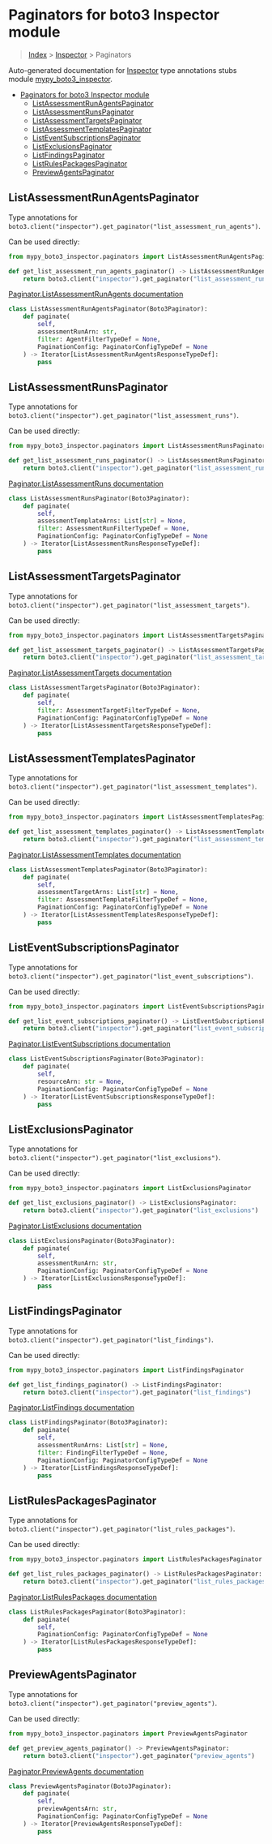 # Paginators for boto3 Inspector module

> [Index](../index.md) > [Inspector](./index.md) > Paginators

Auto-generated documentation for [Inspector](https://boto3.amazonaws.com/v1/documentation/api/latest/reference/services/inspector.html#Inspector)
type annotations stubs module [mypy_boto3_inspector](https://pypi.org/project/mypy-boto3-inspector/).

- [Paginators for boto3 Inspector module](#paginators-for-boto3-inspector-module)
  - [ListAssessmentRunAgentsPaginator](#listassessmentrunagentspaginator)
  - [ListAssessmentRunsPaginator](#listassessmentrunspaginator)
  - [ListAssessmentTargetsPaginator](#listassessmenttargetspaginator)
  - [ListAssessmentTemplatesPaginator](#listassessmenttemplatespaginator)
  - [ListEventSubscriptionsPaginator](#listeventsubscriptionspaginator)
  - [ListExclusionsPaginator](#listexclusionspaginator)
  - [ListFindingsPaginator](#listfindingspaginator)
  - [ListRulesPackagesPaginator](#listrulespackagespaginator)
  - [PreviewAgentsPaginator](#previewagentspaginator)

## ListAssessmentRunAgentsPaginator

Type annotations for `boto3.client("inspector").get_paginator("list_assessment_run_agents")`.

Can be used directly:

```python
from mypy_boto3_inspector.paginators import ListAssessmentRunAgentsPaginator

def get_list_assessment_run_agents_paginator() -> ListAssessmentRunAgentsPaginator:
    return boto3.client("inspector").get_paginator("list_assessment_run_agents")
```

[Paginator.ListAssessmentRunAgents documentation](https://boto3.amazonaws.com/v1/documentation/api/latest/reference/services/inspector.html#Inspector.Paginator.ListAssessmentRunAgents)

```python
class ListAssessmentRunAgentsPaginator(Boto3Paginator):
    def paginate(
        self,
        assessmentRunArn: str,
        filter: AgentFilterTypeDef = None,
        PaginationConfig: PaginatorConfigTypeDef = None
    ) -> Iterator[ListAssessmentRunAgentsResponseTypeDef]:
        pass
```
## ListAssessmentRunsPaginator

Type annotations for `boto3.client("inspector").get_paginator("list_assessment_runs")`.

Can be used directly:

```python
from mypy_boto3_inspector.paginators import ListAssessmentRunsPaginator

def get_list_assessment_runs_paginator() -> ListAssessmentRunsPaginator:
    return boto3.client("inspector").get_paginator("list_assessment_runs")
```

[Paginator.ListAssessmentRuns documentation](https://boto3.amazonaws.com/v1/documentation/api/latest/reference/services/inspector.html#Inspector.Paginator.ListAssessmentRuns)

```python
class ListAssessmentRunsPaginator(Boto3Paginator):
    def paginate(
        self,
        assessmentTemplateArns: List[str] = None,
        filter: AssessmentRunFilterTypeDef = None,
        PaginationConfig: PaginatorConfigTypeDef = None
    ) -> Iterator[ListAssessmentRunsResponseTypeDef]:
        pass
```
## ListAssessmentTargetsPaginator

Type annotations for `boto3.client("inspector").get_paginator("list_assessment_targets")`.

Can be used directly:

```python
from mypy_boto3_inspector.paginators import ListAssessmentTargetsPaginator

def get_list_assessment_targets_paginator() -> ListAssessmentTargetsPaginator:
    return boto3.client("inspector").get_paginator("list_assessment_targets")
```

[Paginator.ListAssessmentTargets documentation](https://boto3.amazonaws.com/v1/documentation/api/latest/reference/services/inspector.html#Inspector.Paginator.ListAssessmentTargets)

```python
class ListAssessmentTargetsPaginator(Boto3Paginator):
    def paginate(
        self,
        filter: AssessmentTargetFilterTypeDef = None,
        PaginationConfig: PaginatorConfigTypeDef = None
    ) -> Iterator[ListAssessmentTargetsResponseTypeDef]:
        pass
```
## ListAssessmentTemplatesPaginator

Type annotations for `boto3.client("inspector").get_paginator("list_assessment_templates")`.

Can be used directly:

```python
from mypy_boto3_inspector.paginators import ListAssessmentTemplatesPaginator

def get_list_assessment_templates_paginator() -> ListAssessmentTemplatesPaginator:
    return boto3.client("inspector").get_paginator("list_assessment_templates")
```

[Paginator.ListAssessmentTemplates documentation](https://boto3.amazonaws.com/v1/documentation/api/latest/reference/services/inspector.html#Inspector.Paginator.ListAssessmentTemplates)

```python
class ListAssessmentTemplatesPaginator(Boto3Paginator):
    def paginate(
        self,
        assessmentTargetArns: List[str] = None,
        filter: AssessmentTemplateFilterTypeDef = None,
        PaginationConfig: PaginatorConfigTypeDef = None
    ) -> Iterator[ListAssessmentTemplatesResponseTypeDef]:
        pass
```
## ListEventSubscriptionsPaginator

Type annotations for `boto3.client("inspector").get_paginator("list_event_subscriptions")`.

Can be used directly:

```python
from mypy_boto3_inspector.paginators import ListEventSubscriptionsPaginator

def get_list_event_subscriptions_paginator() -> ListEventSubscriptionsPaginator:
    return boto3.client("inspector").get_paginator("list_event_subscriptions")
```

[Paginator.ListEventSubscriptions documentation](https://boto3.amazonaws.com/v1/documentation/api/latest/reference/services/inspector.html#Inspector.Paginator.ListEventSubscriptions)

```python
class ListEventSubscriptionsPaginator(Boto3Paginator):
    def paginate(
        self,
        resourceArn: str = None,
        PaginationConfig: PaginatorConfigTypeDef = None
    ) -> Iterator[ListEventSubscriptionsResponseTypeDef]:
        pass
```
## ListExclusionsPaginator

Type annotations for `boto3.client("inspector").get_paginator("list_exclusions")`.

Can be used directly:

```python
from mypy_boto3_inspector.paginators import ListExclusionsPaginator

def get_list_exclusions_paginator() -> ListExclusionsPaginator:
    return boto3.client("inspector").get_paginator("list_exclusions")
```

[Paginator.ListExclusions documentation](https://boto3.amazonaws.com/v1/documentation/api/latest/reference/services/inspector.html#Inspector.Paginator.ListExclusions)

```python
class ListExclusionsPaginator(Boto3Paginator):
    def paginate(
        self,
        assessmentRunArn: str,
        PaginationConfig: PaginatorConfigTypeDef = None
    ) -> Iterator[ListExclusionsResponseTypeDef]:
        pass
```
## ListFindingsPaginator

Type annotations for `boto3.client("inspector").get_paginator("list_findings")`.

Can be used directly:

```python
from mypy_boto3_inspector.paginators import ListFindingsPaginator

def get_list_findings_paginator() -> ListFindingsPaginator:
    return boto3.client("inspector").get_paginator("list_findings")
```

[Paginator.ListFindings documentation](https://boto3.amazonaws.com/v1/documentation/api/latest/reference/services/inspector.html#Inspector.Paginator.ListFindings)

```python
class ListFindingsPaginator(Boto3Paginator):
    def paginate(
        self,
        assessmentRunArns: List[str] = None,
        filter: FindingFilterTypeDef = None,
        PaginationConfig: PaginatorConfigTypeDef = None
    ) -> Iterator[ListFindingsResponseTypeDef]:
        pass
```
## ListRulesPackagesPaginator

Type annotations for `boto3.client("inspector").get_paginator("list_rules_packages")`.

Can be used directly:

```python
from mypy_boto3_inspector.paginators import ListRulesPackagesPaginator

def get_list_rules_packages_paginator() -> ListRulesPackagesPaginator:
    return boto3.client("inspector").get_paginator("list_rules_packages")
```

[Paginator.ListRulesPackages documentation](https://boto3.amazonaws.com/v1/documentation/api/latest/reference/services/inspector.html#Inspector.Paginator.ListRulesPackages)

```python
class ListRulesPackagesPaginator(Boto3Paginator):
    def paginate(
        self,
        PaginationConfig: PaginatorConfigTypeDef = None
    ) -> Iterator[ListRulesPackagesResponseTypeDef]:
        pass
```
## PreviewAgentsPaginator

Type annotations for `boto3.client("inspector").get_paginator("preview_agents")`.

Can be used directly:

```python
from mypy_boto3_inspector.paginators import PreviewAgentsPaginator

def get_preview_agents_paginator() -> PreviewAgentsPaginator:
    return boto3.client("inspector").get_paginator("preview_agents")
```

[Paginator.PreviewAgents documentation](https://boto3.amazonaws.com/v1/documentation/api/latest/reference/services/inspector.html#Inspector.Paginator.PreviewAgents)

```python
class PreviewAgentsPaginator(Boto3Paginator):
    def paginate(
        self,
        previewAgentsArn: str,
        PaginationConfig: PaginatorConfigTypeDef = None
    ) -> Iterator[PreviewAgentsResponseTypeDef]:
        pass
```